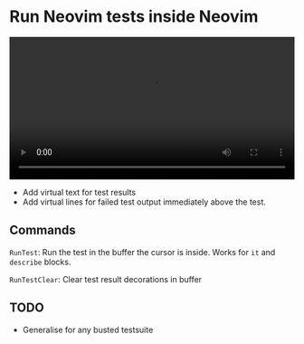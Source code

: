 # Run Neovim tests inside Neovim

<video src="https://raw.githubusercontent.com/lewis6991/media/main/nvim-test-demo.mp4" width="100%"></video>

* Add virtual text for test results
* Add virtual lines for failed test output immediately above the test.

## Commands

`RunTest`: Run the test in the buffer the cursor is inside. Works for `it` and `describe` blocks.

`RunTestClear`: Clear test result decorations in buffer

## TODO

* Generalise for any busted testsuite
